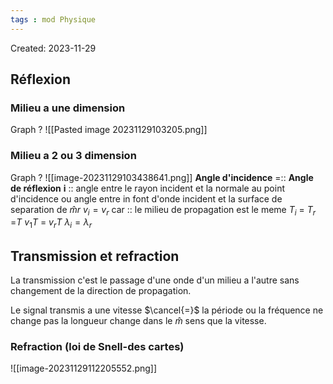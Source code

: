 ```yaml
---
tags : mod Physique
---
```

Created: 2023-11-29

##  Réflexion

### Milieu a une dimension
Graph 
?
![[Pasted image 20231129103205.png]]
### Milieu a 2 ou 3 dimension
Graph
?
![[image-20231129103438641.png]]
 **Angle d'incidence** =:: **Angle de réflexion**
**i** :: angle entre le rayon incident et la normale au point d'incidence ou angle entre in font d'onde incident et la surface de separation de $\hat{m}r$ 
$v_{i} = v_{r}$ car :: le milieu de propagation est le meme
$T_{i}$ = $T_{r}$ =$T$
$v_{1}T$ = $v_{r}T$ 
$\lambda_{i} = \lambda_{r}$   

## Transmission et refraction
La transmission c'est le passage d'une onde  d'un milieu a l'autre sans changement de la direction de propagation.

Le signal transmis a une vitesse $\cancel{=}$ la période ou la fréquence ne change pas la longueur change dans le $\hat{m}$ sens que la vitesse.

### Refraction (loi de Snell-des cartes)
![[image-20231129112205552.png]]

